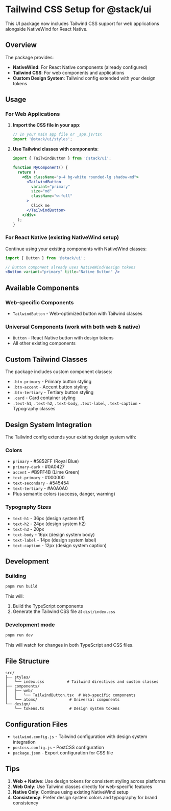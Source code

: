 # Tailwind CSS Setup for @stack/ui

This UI package now includes Tailwind CSS support for web applications alongside NativeWind for React Native.

## Overview

The package provides:
- **NativeWind**: For React Native components (already configured)
- **Tailwind CSS**: For web components and applications
- **Custom Design System**: Tailwind config extended with your design tokens

## Usage

### For Web Applications

1. **Import the CSS file in your app**:
   ```javascript
   // In your main app file or _app.js/tsx
   import '@stack/ui/styles';
   ```

2. **Use Tailwind classes with components**:
   ```jsx
   import { TailwindButton } from '@stack/ui';
   
   function MyComponent() {
     return (
       <div className="p-4 bg-white rounded-lg shadow-md">
         <TailwindButton 
           variant="primary" 
           size="md"
           className="w-full"
         >
           Click me
         </TailwindButton>
       </div>
     );
   }
   ```

### For React Native (existing NativeWind setup)

Continue using your existing components with NativeWind classes:
```jsx
import { Button } from '@stack/ui';

// Button component already uses NativeWind/design tokens
<Button variant="primary" title="Native Button" />
```

## Available Components

### Web-specific Components
- `TailwindButton` - Web-optimized button with Tailwind classes

### Universal Components (work with both web & native)
- `Button` - React Native button with design tokens
- All other existing components

## Custom Tailwind Classes

The package includes custom component classes:
- `.btn-primary` - Primary button styling
- `.btn-accent` - Accent button styling  
- `.btn-tertiary` - Tertiary button styling
- `.card` - Card container styling
- `.text-h1`, `.text-h2`, `.text-body`, `.text-label`, `.text-caption` - Typography classes

## Design System Integration

The Tailwind config extends your existing design system with:

### Colors
- `primary` - #5852FF (Royal Blue)
- `primary-dark` - #0A0427
- `accent` - #B9FF4B (Lime Green)
- `text-primary` - #000000
- `text-secondary` - #545454
- `text-tertiary` - #A0A0A0
- Plus semantic colors (success, danger, warning)

### Typography Sizes
- `text-h1` - 36px (design system h1)
- `text-h2` - 24px (design system h2)
- `text-h3` - 20px 
- `text-body` - 16px (design system body)
- `text-label` - 14px (design system label)
- `text-caption` - 12px (design system caption)

## Development

### Building
```bash
pnpm run build
```
This will:
1. Build the TypeScript components
2. Generate the Tailwind CSS file at `dist/index.css`

### Development mode
```bash
pnpm run dev
```
This will watch for changes in both TypeScript and CSS files.

## File Structure

```
src/
├── styles/
│   └── index.css          # Tailwind directives and custom classes
├── components/
│   ├── web/
│   │   └── TailwindButton.tsx  # Web-specific components
│   └── atoms/              # Universal components
└── design/
    └── tokens.ts           # Design system tokens
```

## Configuration Files

- `tailwind.config.js` - Tailwind configuration with design system integration
- `postcss.config.js` - PostCSS configuration
- `package.json` - Export configuration for CSS file

## Tips

1. **Web + Native**: Use design tokens for consistent styling across platforms
2. **Web Only**: Use Tailwind classes directly for web-specific features
3. **Native Only**: Continue using existing NativeWind setup
4. **Consistency**: Prefer design system colors and typography for brand consistency
